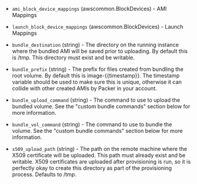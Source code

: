 <!-- Code generated from the comments of the Config struct in builder/amazon/instance/builder.go; DO NOT EDIT MANUALLY -->

-   `ami_block_device_mappings` (awscommon.BlockDevices) - AMI Mappings
-   `launch_block_device_mappings` (awscommon.BlockDevices) - Launch Mappings
-   `bundle_destination` (string) - The directory on the running instance where
    the bundled AMI will be saved prior to uploading. By default this is
    /tmp. This directory must exist and be writable.
    
-   `bundle_prefix` (string) - The prefix for files created from bundling the
    root volume. By default this is image-{{timestamp}}. The timestamp
    variable should be used to make sure this is unique, otherwise it can
    collide with other created AMIs by Packer in your account.
    
-   `bundle_upload_command` (string) - The command to use to upload the bundled
    volume. See the "custom bundle commands" section below for more
    information.
    
-   `bundle_vol_command` (string) - The command to use to bundle the volume.
    See the "custom bundle commands" section below for more information.
    
-   `x509_upload_path` (string) - The path on the remote machine where the X509
    certificate will be uploaded. This path must already exist and be writable.
    X509 certificates are uploaded after provisioning is run, so it is
    perfectly okay to create this directory as part of the provisioning
    process. Defaults to /tmp.
    